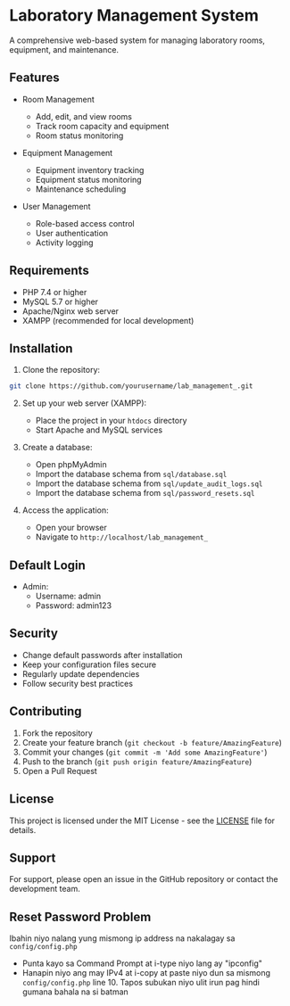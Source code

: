 # Laboratory Management System

A comprehensive web-based system for managing laboratory rooms, equipment, and maintenance.

## Features

- Room Management
  - Add, edit, and view rooms
  - Track room capacity and equipment
  - Room status monitoring

- Equipment Management
  - Equipment inventory tracking
  - Equipment status monitoring
  - Maintenance scheduling

- User Management
  - Role-based access control
  - User authentication
  - Activity logging

## Requirements

- PHP 7.4 or higher
- MySQL 5.7 or higher
- Apache/Nginx web server
- XAMPP (recommended for local development)

## Installation

1. Clone the repository:
```bash
git clone https://github.com/yourusername/lab_management_.git
```

2. Set up your web server (XAMPP):
   - Place the project in your `htdocs` directory
   - Start Apache and MySQL services

3. Create a database:
   - Open phpMyAdmin
   - Import the database schema from `sql/database.sql`
   - Import the database schema from `sql/update_audit_logs.sql`
   - Import the database schema from `sql/password_resets.sql`

4. Access the application:
   - Open your browser
   - Navigate to `http://localhost/lab_management_`

## Default Login

- Admin:
  - Username: admin
  - Password: admin123

## Security

- Change default passwords after installation
- Keep your configuration files secure
- Regularly update dependencies
- Follow security best practices

## Contributing

1. Fork the repository
2. Create your feature branch (`git checkout -b feature/AmazingFeature`)
3. Commit your changes (`git commit -m 'Add some AmazingFeature'`)
4. Push to the branch (`git push origin feature/AmazingFeature`)
5. Open a Pull Request

## License

This project is licensed under the MIT License - see the [LICENSE](LICENSE) file for details.

## Support

For support, please open an issue in the GitHub repository or contact the development team. 

## Reset Password Problem

Ibahin niyo nalang yung mismong ip address na nakalagay sa `config/config.php`

- Punta kayo sa Command Prompt at i-type niyo lang ay "ipconfig"
- Hanapin niyo ang may IPv4 at i-copy at paste niyo dun sa mismong `config/config.php` line 10. Tapos subukan niyo ulit irun pag hindi gumana bahala na si batman